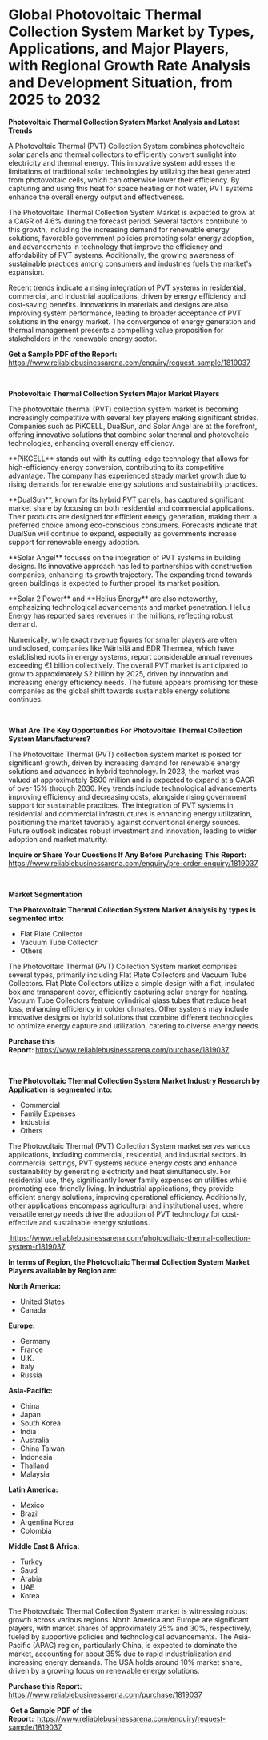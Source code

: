 <p><h1>Global Photovoltaic Thermal Collection System Market by Types, Applications, and Major Players, with Regional Growth Rate Analysis and Development Situation, from 2025 to 2032</h1></p><p><strong>Photovoltaic Thermal Collection System Market Analysis and Latest Trends</strong></p>
<p><p>A Photovoltaic Thermal (PVT) Collection System combines photovoltaic solar panels and thermal collectors to efficiently convert sunlight into electricity and thermal energy. This innovative system addresses the limitations of traditional solar technologies by utilizing the heat generated from photovoltaic cells, which can otherwise lower their efficiency. By capturing and using this heat for space heating or hot water, PVT systems enhance the overall energy output and effectiveness.</p><p>The Photovoltaic Thermal Collection System Market is expected to grow at a CAGR of 4.6% during the forecast period. Several factors contribute to this growth, including the increasing demand for renewable energy solutions, favorable government policies promoting solar energy adoption, and advancements in technology that improve the efficiency and affordability of PVT systems. Additionally, the growing awareness of sustainable practices among consumers and industries fuels the market's expansion.</p><p>Recent trends indicate a rising integration of PVT systems in residential, commercial, and industrial applications, driven by energy efficiency and cost-saving benefits. Innovations in materials and designs are also improving system performance, leading to broader acceptance of PVT solutions in the energy market. The convergence of energy generation and thermal management presents a compelling value proposition for stakeholders in the renewable energy sector.</p></p>
<p><strong>Get a Sample PDF of the Report:&nbsp;</strong> <a href="https://www.reliablebusinessarena.com/enquiry/request-sample/1819037?utm_campaign=3128&utm_medium=2&utm_source=Github&utm_content=ia&utm_term=15042025&utm_id=photovoltaic-thermal-collection-system">https://www.reliablebusinessarena.com/enquiry/request-sample/1819037</a></p>
<p>&nbsp;</p>
<p><strong>Photovoltaic Thermal Collection System Major Market Players</strong></p>
<p><p>The photovoltaic thermal (PVT) collection system market is becoming increasingly competitive with several key players making significant strides. Companies such as PiKCELL, DualSun, and Solar Angel are at the forefront, offering innovative solutions that combine solar thermal and photovoltaic technologies, enhancing overall energy efficiency.</p><p>**PiKCELL** stands out with its cutting-edge technology that allows for high-efficiency energy conversion, contributing to its competitive advantage. The company has experienced steady market growth due to rising demands for renewable energy solutions and sustainability practices.</p><p>**DualSun**, known for its hybrid PVT panels, has captured significant market share by focusing on both residential and commercial applications. Their products are designed for efficient energy generation, making them a preferred choice among eco-conscious consumers. Forecasts indicate that DualSun will continue to expand, especially as governments increase support for renewable energy adoption.</p><p>**Solar Angel** focuses on the integration of PVT systems in building designs. Its innovative approach has led to partnerships with construction companies, enhancing its growth trajectory. The expanding trend towards green buildings is expected to further propel its market position.</p><p>**Solar 2 Power** and **Helius Energy** are also noteworthy, emphasizing technological advancements and market penetration. Helius Energy has reported sales revenues in the millions, reflecting robust demand.</p><p>Numerically, while exact revenue figures for smaller players are often undisclosed, companies like Wärtsilä and BDR Thermea, which have established roots in energy systems, report considerable annual revenues exceeding €1 billion collectively. The overall PVT market is anticipated to grow to approximately $2 billion by 2025, driven by innovation and increasing energy efficiency needs. The future appears promising for these companies as the global shift towards sustainable energy solutions continues.</p></p>
<p>&nbsp;</p>
<p><strong>What Are The Key Opportunities For Photovoltaic Thermal Collection System Manufacturers?</strong></p>
<p><p>The Photovoltaic Thermal (PVT) collection system market is poised for significant growth, driven by increasing demand for renewable energy solutions and advances in hybrid technology. In 2023, the market was valued at approximately $600 million and is expected to expand at a CAGR of over 15% through 2030. Key trends include technological advancements improving efficiency and decreasing costs, alongside rising government support for sustainable practices. The integration of PVT systems in residential and commercial infrastructures is enhancing energy utilization, positioning the market favorably against conventional energy sources. Future outlook indicates robust investment and innovation, leading to wider adoption and market maturity.</p></p>
<p><strong>Inquire or Share Your Questions If Any Before Purchasing This Report:</strong> <a href="https://www.reliablebusinessarena.com/enquiry/pre-order-enquiry/1819037?utm_campaign=3128&utm_medium=2&utm_source=Github&utm_content=ia&utm_term=15042025&utm_id=photovoltaic-thermal-collection-system">https://www.reliablebusinessarena.com/enquiry/pre-order-enquiry/1819037</a></p>
<p>&nbsp;</p>
<p><strong>Market Segmentation</strong></p>
<p><strong>The Photovoltaic Thermal Collection System Market Analysis by types is segmented into:</strong></p>
<p><ul><li>Flat Plate Collector</li><li>Vacuum Tube Collector</li><li>Others</li></ul></p>
<p><p>The Photovoltaic Thermal (PVT) Collection System market comprises several types, primarily including Flat Plate Collectors and Vacuum Tube Collectors. Flat Plate Collectors utilize a simple design with a flat, insulated box and transparent cover, efficiently capturing solar energy for heating. Vacuum Tube Collectors feature cylindrical glass tubes that reduce heat loss, enhancing efficiency in colder climates. Other systems may include innovative designs or hybrid solutions that combine different technologies to optimize energy capture and utilization, catering to diverse energy needs.</p></p>
<p><strong>Purchase this Report:&nbsp;</strong><a href="https://www.reliablebusinessarena.com/purchase/1819037?utm_campaign=3128&utm_medium=2&utm_source=Github&utm_content=ia&utm_term=15042025&utm_id=photovoltaic-thermal-collection-system">https://www.reliablebusinessarena.com/purchase/1819037</a></p>
<p>&nbsp;</p>
<p><strong>The Photovoltaic Thermal Collection System Market Industry Research by Application is segmented into:</strong></p>
<p><ul><li>Commercial</li><li>Family Expenses</li><li>Industrial</li><li>Others</li></ul></p>
<p><p>The Photovoltaic Thermal (PVT) Collection System market serves various applications, including commercial, residential, and industrial sectors. In commercial settings, PVT systems reduce energy costs and enhance sustainability by generating electricity and heat simultaneously. For residential use, they significantly lower family expenses on utilities while promoting eco-friendly living. In industrial applications, they provide efficient energy solutions, improving operational efficiency. Additionally, other applications encompass agricultural and institutional uses, where versatile energy needs drive the adoption of PVT technology for cost-effective and sustainable energy solutions.</p></p>
<p><a href="https://www.reliablebusinessarena.com/photovoltaic-thermal-collection-system-r1819037?utm_campaign=3128&utm_medium=2&utm_source=Github&utm_content=ia&utm_term=15042025&utm_id=photovoltaic-thermal-collection-system">&nbsp;https://www.reliablebusinessarena.com/photovoltaic-thermal-collection-system-r1819037</a></p>
<p><strong>In terms of Region, the Photovoltaic Thermal Collection System Market Players available by Region are:</strong></p>
<p>
    <p> <strong> North America: </strong>
        <ul>
            <li>United States</li>
            <li>Canada</li>
        </ul>
        </p> 
    <p> <strong> Europe: </strong>
        <ul>
            <li>Germany</li>
            <li>France</li>
            <li>U.K.</li>
            <li>Italy</li>
            <li>Russia</li>
        </ul>
        </p> 
    <p> <strong> Asia-Pacific: </strong>
        <ul>
            <li>China</li>
            <li>Japan</li>
            <li>South Korea</li>
            <li>India</li>
            <li>Australia</li>
            <li>China Taiwan</li>
            <li>Indonesia</li>
            <li>Thailand</li>
            <li>Malaysia</li>
        </ul>
        </p> 
    <p> <strong> Latin America: </strong>
        <ul>
            <li>Mexico</li>
            <li>Brazil</li>
            <li>Argentina Korea</li>
            <li>Colombia</li>
        </ul>
        </p> 
    <p> <strong> Middle East & Africa: </strong>
        <ul>
            <li>Turkey</li>
            <li>Saudi</li>
            <li>Arabia</li>
            <li>UAE</li>
            <li>Korea</li>
        </ul>
    </p>
    </p>
<p><p>The Photovoltaic Thermal Collection System market is witnessing robust growth across various regions. North America and Europe are significant players, with market shares of approximately 25% and 30%, respectively, fueled by supportive policies and technological advancements. The Asia-Pacific (APAC) region, particularly China, is expected to dominate the market, accounting for about 35% due to rapid industrialization and increasing energy demands. The USA holds around 10% market share, driven by a growing focus on renewable energy solutions.</p></p>
<p><strong>Purchase this Report: </strong><a href="https://www.reliablebusinessarena.com/purchase/1819037?utm_campaign=3128&utm_medium=2&utm_source=Github&utm_content=ia&utm_term=15042025&utm_id=photovoltaic-thermal-collection-system">https://www.reliablebusinessarena.com/purchase/1819037</a></p>
<p>&nbsp;<strong>Get a Sample PDF of the Report:&nbsp;&nbsp;</strong><a href="https://www.reliablebusinessarena.com/enquiry/request-sample/1819037?utm_campaign=3128&utm_medium=2&utm_source=Github&utm_content=ia&utm_term=15042025&utm_id=photovoltaic-thermal-collection-system">https://www.reliablebusinessarena.com/enquiry/request-sample/1819037</a></p>
<p><strong></strong></p>
<p><p></p><p></p><p></p></p>